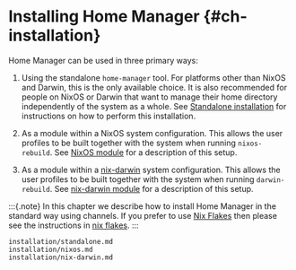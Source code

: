 # Installing Home Manager {#ch-installation}

Home Manager can be used in three primary ways:

1.  Using the standalone `home-manager` tool. For platforms other than
    NixOS and Darwin, this is the only available choice. It is also
    recommended for people on NixOS or Darwin that want to manage their
    home directory independently of the system as a whole. See
    [Standalone installation](#sec-install-standalone) for instructions
    on how to perform this installation.

2.  As a module within a NixOS system configuration. This allows the
    user profiles to be built together with the system when running
    `nixos-rebuild`. See [NixOS module](#sec-install-nixos-module) for a
    description of this setup.

3.  As a module within a
    [nix-darwin](https://github.com/LnL7/nix-darwin/) system
    configuration. This allows the user profiles to be built together
    with the system when running `darwin-rebuild`. See [nix-darwin
    module](#sec-install-nix-darwin-module) for a description of this
    setup.

:::{.note}
In this chapter we describe how to install Home Manager in the standard
way using channels. If you prefer to use [Nix
Flakes](https://nixos.wiki/wiki/Flakes) then please see the instructions
in [nix flakes](#ch-nix-flakes).
:::

```{=include=} sections
installation/standalone.md
installation/nixos.md
installation/nix-darwin.md
```
